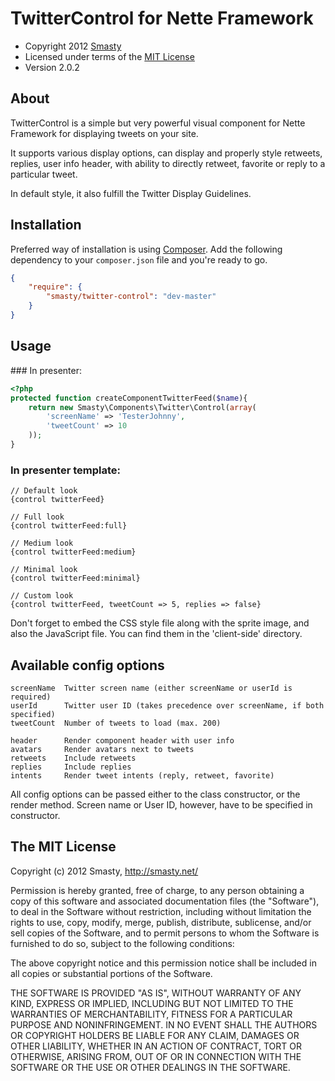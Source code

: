 # TwitterControl for Nette Framework

* Copyright 2012 [Smasty](http://smasty.net)
* Licensed under terms of the [MIT License](#the-mit-license)
* Version 2.0.2

## About

TwitterControl is a simple but very powerful visual component for
Nette Framework for displaying tweets on your site.

It supports various display options, can display and properly style
retweets, replies, user info header, with ability to directly retweet,
favorite or reply to a particular tweet.

In default style, it also fulfill the Twitter Display Guidelines.


## Installation

Preferred way of installation is using [Composer](http://getcomposer.org).
Add the following dependency to your `composer.json` file and you're ready to go.

```json
{
	"require": {
		"smasty/twitter-control": "dev-master"
	}
}
```

## Usage

### In presenter:

```php
<?php
protected function createComponentTwitterFeed($name){
	return new Smasty\Components\Twitter\Control(array(
		'screenName' => 'TesterJohnny',
		'tweetCount' => 10
	));
}
```


### In presenter template:

	// Default look
	{control twitterFeed}

	// Full look
	{control twitterFeed:full}

	// Medium look
	{control twitterFeed:medium}

	// Minimal look
	{control twitterFeed:minimal}

	// Custom look
	{control twitterFeed, tweetCount => 5, replies => false}


Don't forget to embed the CSS style file along with the sprite image,
and also the JavaScript file.
You can find them in the 'client-side' directory.


## Available config options

	screenName  Twitter screen name (either screenName or userId is required)
	userId      Twitter user ID (takes precedence over screenName, if both specified)
	tweetCount  Number of tweets to load (max. 200)

	header      Render component header with user info
	avatars     Render avatars next to tweets
	retweets    Include retweets
	replies     Include replies
	intents     Render tweet intents (reply, retweet, favorite)

All config options can be passed either to the class constructor, or the render method.
Screen name or User ID, however, have to be specified in constructor.

## The MIT License

Copyright (c) 2012 Smasty, http://smasty.net/

Permission is hereby granted, free of charge, to any person obtaining
a copy of this software and associated documentation files (the
"Software"), to deal in the Software without restriction, including
without limitation the rights to use, copy, modify, merge, publish,
distribute, sublicense, and/or sell copies of the Software, and to
permit persons to whom the Software is furnished to do so, subject to
the following conditions:

The above copyright notice and this permission notice shall be
included in all copies or substantial portions of the Software.

THE SOFTWARE IS PROVIDED "AS IS", WITHOUT WARRANTY OF ANY KIND,
EXPRESS OR IMPLIED, INCLUDING BUT NOT LIMITED TO THE WARRANTIES OF
MERCHANTABILITY, FITNESS FOR A PARTICULAR PURPOSE AND
NONINFRINGEMENT. IN NO EVENT SHALL THE AUTHORS OR COPYRIGHT HOLDERS BE
LIABLE FOR ANY CLAIM, DAMAGES OR OTHER LIABILITY, WHETHER IN AN ACTION
OF CONTRACT, TORT OR OTHERWISE, ARISING FROM, OUT OF OR IN CONNECTION
WITH THE SOFTWARE OR THE USE OR OTHER DEALINGS IN THE SOFTWARE.
